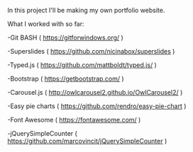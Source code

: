 In this project I'll be making my own portfolio website.

What I worked with so far:

-Git BASH ( https://gitforwindows.org/ )

-Superslides ( https://github.com/nicinabox/superslides )

-Typed.js ( https://github.com/mattboldt/typed.js/ )

-Bootstrap ( https://getbootstrap.com/ )

-Carousel.js ( http://owlcarousel2.github.io/OwlCarousel2/ )

-Easy pie charts ( https://github.com/rendro/easy-pie-chart )

-Font Awesome ( https://fontawesome.com/ )

-jQuerySimpleCounter ( https://github.com/marcovincit/jQuerySimpleCounter )
